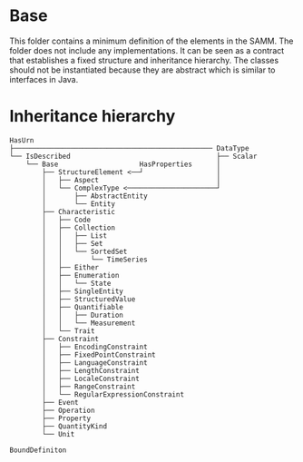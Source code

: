 # Base
This folder contains a minimum definition of the elements in the SAMM. The folder does not include any implementations. 
It can be seen as a contract that establishes a fixed structure and inheritance hierarchy.
The classes should not be instantiated because they are abstract which is similar to interfaces in Java.

# Inheritance hierarchy
```
HasUrn
├───────────────────────────────────────────────── DataType
└── IsDescribed                                    ├── Scalar
    └── Base                    HasProperties      │
        ├── StructureElement <──┘                  │
        │   ├── Aspect                             │
        │   └── ComplexType <──────────────────────┘
        │       ├── AbstractEntity
        │       └── Entity
        ├── Characteristic
        │   ├── Code
        │   ├── Collection
        │   │   ├── List
        │   │   ├── Set
        │   │   └── SortedSet
        │   │       └── TimeSeries
        │   ├── Either
        │   ├── Enumeration
        │   │   └── State
        │   ├── SingleEntity
        │   ├── StructuredValue
        │   ├── Quantifiable
        │   │   ├── Duration
        │   │   └── Measurement
        │   └── Trait
        ├── Constraint
        │   ├── EncodingConstraint
        │   ├── FixedPointConstraint
        │   ├── LanguageConstraint
        │   ├── LengthConstraint
        │   ├── LocaleConstraint
        │   ├── RangeConstraint
        │   └── RegularExpressionConstraint
        ├── Event
        ├── Operation
        ├── Property
        ├── QuantityKind
        └── Unit

BoundDefiniton
```